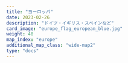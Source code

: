 ```yaml
---
title: "ヨーロッパ"
date: 2023-02-26
description: "ドイツ・イギリス・スペインなど"
card_image: "europe_flag_european_blue.jpg"
weight: 40
map_index: "europe"
additional_map_class: "wide-map2"
type: "docs"
---
```

